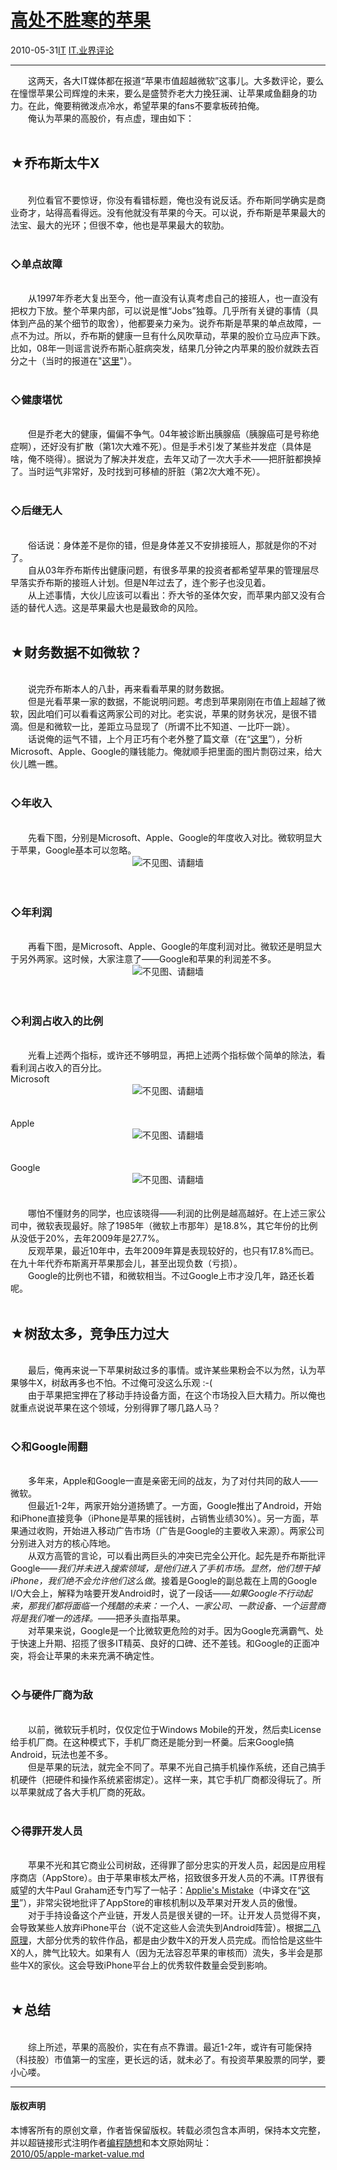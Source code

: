 <!DOCTYPE html>
<html xmlns="http://www.w3.org/1999/xhtml" xml:lang="zh-CN">
<head>
<meta http-equiv="Content-Type" content="text/html; charset=utf-8" />
<meta name="generator" content="Python script by program.think@gmail.com" />
<meta name="provider" content="program-think.blogspot.com" />
<link type="text/css" rel="stylesheet" href="../../css/program-think.css" />
<title>高处不胜寒的苹果 - 编程随想的博客</title>
</head>
<body>
<div id="main" style="width:100%;">
<h1><a href="../../index.md" title="回到首页">高处不胜寒的苹果</a></h1>
<div class="post-info"><span class="date-header">2010-05-31</span><a href="../../tags/IT.md" class="tag">IT</a> <a href="../../tags/IT.E4B89AE7958CE8AF84E8AEBA.md" class="tag">IT.业界评论</a> </div>
<hr>
<div class="post">
　　这两天，各大IT媒体都在报道“苹果市值超越微软”这事儿。大多数评论，要么在憧憬苹果公司辉煌的未来，要么是盛赞乔老大力挽狂澜、让苹果咸鱼翻身的功力。在此，俺要稍微泼点冷水，希望苹果的fans不要拿板砖拍俺。<br />　　俺认为苹果的高股价，有点虚，理由如下：<!--program-think--><br /><br /><h2>★乔布斯太牛X</h2><br />　　列位看官不要惊讶，你没有看错标题，俺也没有说反话。乔布斯同学确实是商业奇才，站得高看得远。没有他就没有苹果的今天。可以说，乔布斯是苹果最大的法宝、最大的光环；但很不幸，他也是苹果最大的软肋。<br /><br /><h3>◇单点故障</h3><br />　　从1997年乔老大复出至今，他一直没有认真考虑自己的接班人，也一直没有把权力下放。整个苹果内部，可以说是惟“Jobs”独尊。几乎所有关键的事情（具体到产品的某个细节的取舍），他都要亲力亲为。说乔布斯是苹果的单点故障，一点不为过。所以，乔布斯的健康一旦有什么风吹草动，苹果的股价立马应声下跌。比如，08年一则谣言说乔布斯心脏病突发，结果几分钟之内苹果的股价就跌去百分之十（当时的报道在"<a href="http://money.cnn.com/2008/10/03/technology/apple/index.htm" target="_blank" rel="nofollow">这里</a>"）。<br /><br /><h3>◇健康堪忧</h3><br />　　但是乔老大的健康，偏偏不争气。04年被诊断出胰腺癌（胰腺癌可是号称绝症啊），还好没有扩散（第1次大难不死）。但是手术引发了某些并发症（具体是啥，俺不晓得）。据说为了解决并发症，去年又动了一次大手术——把肝脏都换掉了。当时运气非常好，及时找到可移植的肝脏（第2次大难不死）。<br /><br /><h3>◇后继无人</h3><br />　　俗话说：身体差不是你的错，但是身体差又不安排接班人，那就是你的不对了。<br />　　自从03年乔布斯传出健康问题，有很多苹果的投资者都希望苹果的管理层尽早落实乔布斯的接班人计划。但是N年过去了，连个影子也没见着。<br />　　从上述事情，大伙儿应该可以看出：乔大爷的圣体欠安，而苹果内部又没有合适的替代人选。这是苹果最大也是最致命的风险。<br /><br /><h2>★财务数据不如微软？</h2><br />　　说完乔布斯本人的八卦，再来看看苹果的财务数据。<br />　　但是光看苹果一家的数据，不能说明问题。考虑到苹果刚刚在市值上超越了微软，因此咱们可以看看这两家公司的对比。老实说，苹果的财务状况，是很不错滴。但是和微软一比，差距立马显现了（所谓不比不知道、一比吓一跳）。<br />　　话说俺的运气不错，上个月正巧有个老外整了篇文章（在“<a href="http://royal.pingdom.com/2010/04/09/the-money-made-by-microsoft-apple-and-google-1985-until-today/" target="_blank" rel="nofollow">这里</a>”），分析Microsoft、Apple、Google的赚钱能力。俺就顺手把里面的图片剽窃过来，给大伙儿瞧一瞧。<br /><br /><h3>◇年收入</h3><br />　　先看下图，分别是Microsoft、Apple、Google的年度收入对比。微软明显大于苹果，Google基本可以忽略。<br /><center><img src="../../images/2010/05/OgAAAMlSVLEATkXFhe65nv3ilBJX2Edip_S2G_HRGzQkj3kZZVPvHAtHExGr4_H6Qoo303jTmNK6QWIINnWSfYNMQrYA15jOjL33Ip-Ka335oqCe4ftMa7y6y4UK" alt="不见图、请翻墙"></center><br /><br /><h3>◇年利润</h3><br />　　再看下图，是Microsoft、Apple、Google的年度利润对比。微软还是明显大于另外两家。这时候，大家注意了——Google和苹果的利润差不多。<br /><center><img src="../../images/2010/05/OgAAAFKcAsbOhgNyIFrGgwsGx0LtskZ10E60TpOEAKiHRAgQp9rQrfitmpxsyFP8_FW8bIBKnwJoJ0Vkd45vinmw0MMA15jOjLq67kngrAmbKwlKTUNbFngde5FX" alt="不见图、请翻墙"></center><br /><br /><h3>◇利润占收入的比例</h3><br />　　光看上述两个指标，或许还不够明显，再把上述两个指标做个简单的除法，看看利润占收入的百分比。<br />Microsoft<br /><center><img src="../../images/2010/05/OgAAANYsH-YQKmEFPqWcrL1L28jz_sa36oVZtgdvT182d80FQPeVAmGPd1i2NtZTTrgbX_pU2ekjLibkpvPt0X2qQd4A15jOjNnce5phWZThE7YKjscjLr2Ak-03" alt="不见图、请翻墙"></center><br /><br />Apple<br /><center><img src="../../images/2010/05/OgAAABzLwhn9vZSpxvj3jmkpBy_Fz5j7bU-BFpx8IaDqV3_NRTngZBDj6fyto4NQnSpPHN9kn5yUKHoRqec59JRofgYA15jOjKsOIBTlD30JfGTom4js5E6bJsAy" alt="不见图、请翻墙"></center><br /><br />Google<br /><center><img src="../../images/2010/05/OgAAAFXHlQ7IDHe7K-G2FONyteEVAZ9e5Sq2jyWmUk17pIU0K1u_H_dpqo-Rv18FWnJllxZKGyN8zzr-ojKce0y_kJEA15jOjG4TZbbBwZnE8GqoG8dKaVJKFS41" alt="不见图、请翻墙"></center><br /><br />　　哪怕不懂财务的同学，也应该晓得——利润的比例是越高越好。在上述三家公司中，微软表现最好。除了1985年（微软上市那年）是18.8%，其它年份的比例从没低于20%，去年2009年是27.7%。<br />　　反观苹果，最近10年中，去年2009年算是表现较好的，也只有17.8%而已。在九十年代乔布斯离开苹果那会儿，甚至出现负数（亏损）。<br />　　Google的比例也不错，和微软相当。不过Google上市才没几年，路还长着呢。<br /><br /><h2>★树敌太多，竞争压力过大</h2><br />　　最后，俺再来说一下苹果树敌过多的事情。或许某些果粉会不以为然，认为苹果够牛X，树敌再多也不怕。不过俺可没这么乐观 :-(<br />　　由于苹果把宝押在了移动手持设备方面，在这个市场投入巨大精力。所以俺也就重点说说苹果在这个领域，分别得罪了哪几路人马？<br /><br /><h3>◇和Google闹翻</h3><br />　　多年来，Apple和Google一直是亲密无间的战友，为了对付共同的敌人——微软。<br />　　但最近1-2年，两家开始分道扬镳了。一方面，Google推出了Android，开始和iPhone直接竞争（iPhone是苹果的摇钱树，占销售业绩30%）。另一方面，苹果通过收购，开始进入移动广告市场（广告是Google的主要收入来源）。两家公司分别进入对方的核心阵地。<br />　　从双方高管的言论，可以看出两巨头的冲突已完全公开化。起先是乔布斯批评Google——<i>我们并未进入搜索领域，是他们进入了手机市场。显然，他们想干掉iPhone，我们绝不会允许他们这么做</i>。接着是Google的副总裁在上周的Google I/O大会上，解释为啥要开发Android时，说了一段话——<i>如果Google不行动起来，那我们都将面临一个残酷的未来：一个人、一家公司、一款设备、一个运营商将是我们唯一的选择。</i>——把矛头直指苹果。<br />　　对苹果来说，Google是一个比微软更危险的对手。因为Google充满霸气、处于快速上升期、招揽了很多IT精英、良好的口碑、还不差钱。和Google的正面冲突，将会让苹果的未来充满不确定性。<br /><br /><h3>◇与硬件厂商为敌</h3><br />　　以前，微软玩手机时，仅仅定位于Windows Mobile的开发，然后卖License给手机厂商。在这种模式下，手机厂商还是能分到一杯羹。后来Google搞Android，玩法也差不多。<br />　　但是苹果的玩法，就完全不同了。苹果不光自己搞手机操作系统，还自己搞手机硬件（把硬件和操作系统紧密绑定）。这样一来，其它手机厂商都没得玩了。所以苹果就成了各大手机厂商的死敌。<br /><br /><h3>◇得罪开发人员</h3><br />　　苹果不光和其它商业公司树敌，还得罪了部分忠实的开发人员，起因是应用程序商店（AppStore）。由于苹果审核太严格，招致很多开发人员的不满。IT界很有威望的大牛Paul Graham还专门写了一帖子：<a href="http://paulgraham.com/apple.html" target="_blank" rel="nofollow">Applie's Mistake</a>（中译文在“<a href="http://apple4.us/2009/11/apple-mistake-and-y-combinator-rfs.html" target="_blank" rel="nofollow">这里</a>”），非常尖锐地批评了AppStore的审核机制以及苹果对开发人员的傲慢。<br />　　对于手持设备这个产业链，开发人员是很关键的一环。让开发人员觉得不爽，会导致某些人放弃iPhone平台（说不定这些人会流失到Android阵营）。根据<a href="../../2009/02/80-20-principle-0-overview.md" target="_blank">二八原理</a>，大部分优秀的软件作品，都是由少数牛X的开发人员完成。而恰恰是这些牛X的人，脾气比较大。如果有人（因为无法容忍苹果的审核而）流失，多半会是那些牛X的家伙。这会导致iPhone平台上的优秀软件数量会受到影响。<br /><br /><h2>★总结</h2><br />　　综上所述，苹果的高股价，实在有点不靠谱。最近1-2年，或许有可能保持（科技股）市值第一的宝座，更长远的话，就未必了。有投资苹果股票的同学，要小心喽。<div class="blogger-post-footer">
</div>
<hr>
<div class="copyright">
<h4>版权声明</h4>
本博客所有的原创文章，作者皆保留版权。转载必须包含本声明，保持本文完整，并以超链接形式注明作者<a href="mailto:program.think@gmail.com">编程随想</a>和本文原始网址：<br>
<a href="2010/05/apple-market-value.md">2010/05/apple-market-value.md</a>
</div>
</div>
</body>
</html>
